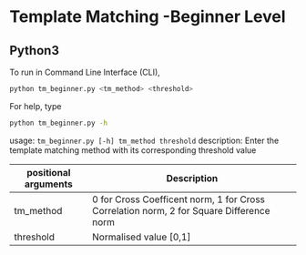 # Template Matching -Beginner Level
## Python3
 
To run in Command Line Interface (CLI),

```sh
python tm_beginner.py <tm_method> <threshold>
```
For help, type 
```sh
python tm_beginner.py -h
```
usage: ```tm_beginner.py [-h] tm_method threshold```
description: Enter the template matching method with its corresponding threshold value

| positional arguments | Description |
| ------ | ------ |
| tm_method  |0 for Cross Coefficent norm, 1 for Cross Correlation norm, 2 for Square Difference norm |
| threshold | Normalised value [0,1] |

